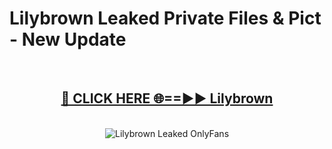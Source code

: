 # Lilybrown Leaked Private Files & Pict - New Update
<br>
<div align="center">
<h2><a href="https://mediafilles.blogspot.com/?title=Lilybrown" rel="nofollow">🔴 CLICK HERE 🌐==►► Lilybrown</a></h2>
<br>
<a href="https://mediafilles.blogspot.com/?title=Lilybrown" rel="nofollow" data-target="animated-image.originalLink"><img src="https://i.ibb.co.com/WyWwxjT/player-gif2.gif" alt="Lilybrown Leaked OnlyFans" style="max-width: 100%; display: inline-block;" data-target="animated-image.originalImage"></a>
</div>
<br>